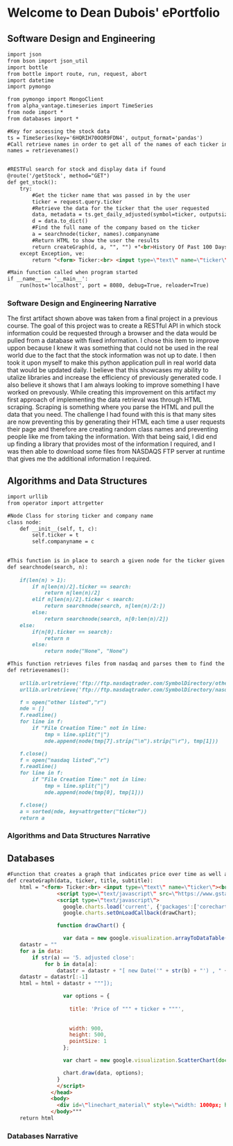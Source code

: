 # Welcome to Dean Dubois' ePortfolio



## Software Design and Engineering
```markdown
import json
from bson import json_util
import bottle
from bottle import route, run, request, abort
import datetime
import pymongo

from pymongo import MongoClient
from alpha_vantage.timeseries import TimeSeries
from node import *
from databases import *

#Key for accessing the stock data
ts = TimeSeries(key='6HQRIH70OOR9FDN4', output_format='pandas')
#Call retrieve names in order to get all of the names of each ticker in the market
names = retrievenames()


#RESTFul search for stock and display data if found
@route('/getStock', method="GET")
def get_stock():
    try:
        #Get the ticker name that was passed in by the user
        ticker = request.query.ticker
        #Retrieve the data for the ticker that the user requested
        data, metadata = ts.get_daily_adjusted(symbol=ticker, outputsize='full')
        d = data.to_dict()
        #Find the full name of the company based on the ticker
        a = searchnode(ticker, names).companyname
        #Return HTML to show the user the results
        return createGraph(d, a, "", "") +"<br>History Of Past 100 Days</br>" +data.tail(100).iloc[::-1].to_html()
    except Exception, ve:
        return "<form> Ticker:<br> <input type=\"text\" name=\"ticker\"><br> <input type=\"submit\" value=\"Submit\"></form><br>No Data Found!\n"+ str(ve) +"</br>"

#Main function called when program started
if __name__ == '__main__':
    run(host='localhost', port = 8080, debug=True, reloader=True)

```

### Software Design and Engineering Narrative
The first artifact shown above was taken from a final project in a previous course. The goal of this project was to create a RESTful
API in which stock information could be requested through a browser and the data would be pulled from a database with fixed information. 
I chose this item to improve uppon because I knew it was something that could not be used in the real world due to the fact that the stock
information was not up to date. I then took it upon myself to make this python application pull in real world data that would be updated
daily. I believe that this showcases my ability to utalize libraries and increase the efficiency of previously generated code. I also
believe it shows that I am always looking to improve something I have worked on prevously. While creating this improvement on this 
artifact my first approach of implementing the data retrieval was through HTML scraping. Scraping is something where you parse the HTML 
and pull the data that you need. The challenge I had found with this is that many sites are now preventing this by generating their HTML 
each time a user requests their page and therefore are creating random class names and preventing people like me from taking the
information. With that being said, I did end up finding a library that provides most of the information I required, and I was then able to
download some files from NASDAQS FTP server at runtime that gives me the additional information I required. 



## Algorithms and Data Structures
```markdown
import urllib
from operator import attrgetter

#Node Class for storing ticker and company name
class node:
    def __init__(self, t, c):
        self.ticker = t
        self.companyname = c
    

#This function is in place to search a given node for the ticker given and then returns that node
def searchnode(search, n):
    
    if(len(n) > 1):
        if n[len(n)/2].ticker == search:
            return n[len(n)/2]
        elif n[len(n)/2].ticker < search:
            return searchnode(search, n[len(n)/2:])
        else:
            return searchnode(search, n[0:len(n)/2])
    else:
        if(n[0].ticker == search):
            return n
        else:
            return node("None", "None")

#This function retrieves files from nasdaq and parses them to find the names of the companies
def retrievenames():
    
    urllib.urlretrieve('ftp://ftp.nasdaqtrader.com/SymbolDirectory/otherlisted.txt', 'other listed')
    urllib.urlretrieve('ftp://ftp.nasdaqtrader.com/SymbolDirectory/nasdaqlisted.txt', 'nasdaq listed')

    f = open("other listed","r")
    nde = []
    f.readline()
    for line in f:
        if "File Creation Time:" not in line:
            tmp = line.split("|")
            nde.append(node(tmp[7].strip("\n").strip("\r"), tmp[1]))

    f.close()
    f = open("nasdaq listed","r")
    f.readline()
    for line in f:
        if "File Creation Time:" not in line:
            tmp = line.split("|")
            nde.append(node(tmp[0], tmp[1]))

    f.close()
    a = sorted(nde, key=attrgetter("ticker"))
    return a

```

### Algorithms and Data Structures Narrative

## Databases
```markdown
#Function that creates a graph that indicates price over time as well as shows the data for the passed 100 days
def createGraph(data, ticker, title, subtitle):
    html = "<form> Ticker:<br> <input type=\"text\" name=\"ticker\"><br> <input type=\"submit\" value=\"Submit\"></form>" + """<head>
                <script type=\"text/javascript\" src=\"https://www.gstatic.com/charts/loader.js\"></script>
                <script type=\"text/javascript\">
                  google.charts.load('current', {'packages':['corechart']});
                  google.charts.setOnLoadCallback(drawChart);

                function drawChart() {

                  var data = new google.visualization.arrayToDataTable([['Date', 'Price'],"""
    datastr = ""
    for a in data:
        if str(a) == '5. adjusted close':
            for b in data[a]:
                datastr = datastr + "[ new Date('" + str(b) + "') , " + str(data[a][b]) + "],"
    datastr = datastr[:-1]
    html = html + datastr + """]);

                  var options = {
                  
                    title: 'Price of """ + ticker + """',
                      
                    
                    width: 900,
                    height: 500,
                    pointSize: 1
                  };

                  var chart = new google.visualization.ScatterChart(document.getElementById('linechart_material'));

                  chart.draw(data, options);
                }
                </script>
              </head>
              <body>
                <div id=\"linechart_material\" style=\"width: 1000px; height: 600px\"></div>
              </body>"""
    return html

```


### Databases Narrative
